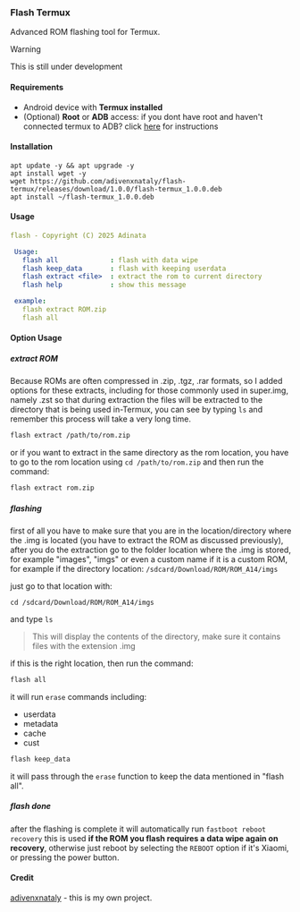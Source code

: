 ### Flash Termux
Advanced ROM flashing tool for Termux.

> [!warning]
> This is still under development

#### Requirements
- Android device with **Termux installed**
- (Optional) **Root** or **ADB** access: if you dont have root and haven't connected termux to ADB? click [here](https://gist.github.com/kairusds/1d4e32d3cf0d6ca44dc126c1a383a48d) for instructions

#### Installation
```shell
apt update -y && apt upgrade -y
apt install wget -y
wget https://github.com/adivenxnataly/flash-termux/releases/download/1.0.0/flash-termux_1.0.0.deb
apt install ~/flash-termux_1.0.0.deb
```

#### Usage
```yaml
flash - Copyright (C) 2025 Adinata

 Usage:
   flash all             : flash with data wipe
   flash keep_data       : flash with keeping userdata
   flash extract <file>  : extract the rom to current directory
   flash help            : show this message

 example:
   flash extract ROM.zip
   flash all

```
#### Option Usage
##### extract ROM
Because ROMs are often compressed in .zip, .tgz, .rar formats, so I added options for these extracts, including for those commonly used in super.img, namely .zst so that during extraction the files will be extracted to the directory that is being used in-Termux, you can see by typing `ls` and remember this process will take a very long time.
```bash
flash extract /path/to/rom.zip
```
or if you want to extract in the same directory as the rom location, you have to go to the rom location using `cd /path/to/rom.zip` and then run the command:
```bash
flash extract rom.zip
```

##### flashing
first of all you have to make sure that you are in the location/directory where the .img is located (you have to extract the ROM as discussed previously), after you do the extraction go to the folder location where the .img is stored, for example "images", "imgs" or even a custom name if it is a custom ROM, for example if the directory location:
`/sdcard/Download/ROM/ROM_A14/imgs`

just go to that location with:
```
cd /sdcard/Download/ROM/ROM_A14/imgs
```

and type `ls`
> This will display the contents of the directory, make sure it contains files with the extension .img

if this is the right location, then run the command:

```bash
flash all
```
it will run `erase` commands including:
- userdata
- metadata
- cache
- cust

```bash
flash keep_data
```
it will pass through the `erase` function to keep the data mentioned in "flash all".

##### flash done
after the flashing is complete it will automatically run `fastboot reboot recovery` this is used **if the ROM you flash requires a data wipe again on recovery**, otherwise just reboot by selecting the `REBOOT` option if it's Xiaomi, or pressing the power button.

#### Credit
[adivenxnataly](https://github.com/adivenxnataly) - this is my own project.
